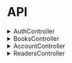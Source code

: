 # API
<details><summary>AuthController</summary>
<details><summary><code>GET</code> <code><b>/api/auth/checkauth</b></code> <code>(Проверка)</code></summary>

Возвращает
	
	'auth' => true,
	'token' => 'xsfsgrddgrge454etre6ytgrfy45',
	'session' => '35435trdgd5ed4trt4g',
	'expired' => 86400,
	'timeout' => 86400,
	'user_data' => [
	  'id' => 1,
	  'login' => 'user', //имя//
	  'sname' => 'ivanov', // фамилия //
	  'fname' => 'ivan', //имя//
	  'lname' => 'ivanich', //отчество//
	  'gender' => 1,
	  'email' => 'user@example.com',
	  'tel' => '87011234567',
	  'about' => 'i am proger',
	  'iin' => '123456789012',
	  'avatar' => 'img.png',
	],
	
</details>

<details><summary><code>POST</code> <code><b>/api/auth/login</b></code> <code>(Логин, авторизация)</code></summary>
	
Принимает
	
	$data = $request->input();
	$username = 'login' //имя//
	$password = 'qwerty12345' //пароль//
	
Возвращает
	
	'token' => 'xsfsgrddgrge454etre6ytgrfy45',
	'session' => '35435trdgd5ed4trt4g',
	'expired' => 86400,
	'timeout' => 86400,
	'user_data' =>  [
	  'id' => 1,
	  'login' => 'user', //имя//
	  'sname' => 'ivanov', // фамилия //
	  'fname' => 'ivan', //имя//
	  'lname' => 'ivanich', //отчество//
	  'gender' => 1,
	  'email' => 'user@example.com',
	  'tel' => '87011234567',
	  'about' => 'i am proger',
	  'iin' => '123456789012',
	  'avatar' => 'img.png', \\Аватарка\\
	],

</details>

<details><summary><code>GET</code> <code><b>/api/auth/logout</b></code> <code>(Деавторизация)</code></summary>

Возвращает
	
	'success' => true, \\Выход с аккаунта, перебрасывает на страницу входа\\

</details>
</details>

<details><summary>BooksController</summary>

<details><summary><code>GET</code> <code><b>/api/books</b></code> <code>(Книги)</code></summary>

Принимает

	$data = $request->input();

Возвращает

	'list' => $list, \\список книг\\
	'count' => $count, \\кол-во книг\\

</details>

<details><summary><code>POST</code> <code><b>/api/books</b></code> <code>(Книги)</code></summary>

Принимает

	$id => '21312312' //айди записи//
	$reader_id => '2121312312' //айди читателя//
	$book_id => '21312321' //айди книги//
	$date_start => '1 января 2025' //дата выдачи//
	$date_end_plan => '10 января 2026' //дата возвращения//
	$date_end_fact => '15 января 2026' //дата возвращения по факту//

Возвращает

```json
{
  "list": [
    {
      "id": 1,
      "fio": "test student",
      "group": "vtipob-42",
      "iin": "4294967295"
    },
    {
      "id": 2,
      "fio": "test student 2",
      "group": "vtipob-42",
      "iin": "4294967294"
    }
  ],
  "count": 2
}
```

</details>

<details><summary><code>GET</code> <code><b>/api/books/{id}</b></code> <code>(Книги по id)</code></summary>

Принимает

	\\КНИГА ПО АЙДИ\\
	
Возвращает

	{
	"id": 3,
	"name": "dsadsa",
	"count": 1,
	"publishing": ""
	}

</details>

<details><summary><code>POST</code> <code><b>/api/books/{id}</b></code> <code>(Книги по id)</code></summary>

Принимает

	$name = 'namebook ivana';
	$count = 1;

Возвращает

	'success' => $success,

</details>

<details><summary><code>DELETE</code> <code><b>/books/{id}</b></code> <code>(Книги по id)</code></summary>

Возвращает

	'success' => $success,

</details>

<details><summary><code>GET</code> <code><b>/api/books-issued</b></code> <code>(Выдача книг)</code></summary>

Принимает

	$data = $request->input();

Возвращает

	'list' => $list,
	'count' => $count,

</details>

<details><summary><code>POST</code> <code><b>/api/books-issued</b></code> <code>(POST параметр Выдача Книги)</code></summary>

Принимает

	$book_id = '32432432';
	$reader_id = '423432432';
	$date_start = '1 января 2025';
	$date_end = '15 января 2026';

Возвращает

	'id' => 1,
	'success' => true,

</details>

<details><summary><code>GET</code> <code><b>/api/books-issued</b></code> <code>(Выдача Книги)</code></summary>

Принимает

	\\ВЫДАЧА КНИГИ\\

</details>

<details><summary><code>POST</code> <code><b>/api/books-issued</b></code> <code>(POST параметр выдача Книги)</code></summary>

Принимает

	$date_end = '15 января 2026';

Возвращает

	'success' => $success, \\ВЫДАЧА КНИГИ С ДАТОЙ\\\\

</details>

<details><summary><code>DELETE</code> <code><b>/api/books-issued</b></code> <code>(Удаление выданной книги)</code></summary>

Возвращает

	'success' => $success, \\УДАЛЕНИЕ КНИГИ\\

</details>
</details>

<details><summary>AccountController</summary>
<details><summary><code>GET</code> <code><b>/api/user</b></code> <code>(Пользователь)</code></summary>

Принимает

	$login = 'Логин'
	$idUser = 'Айди Пользователя'
	
Возвращает

	'list' => $list,
	'count' => $count,

</details>	
<details><summary><code>POST</code> <code><b>/api/user</b></code> <code>(POST параметр Пользователя)</code></summary>

Принимает

	$name = 'ivan'
	$count = '2';
	
Возвращает

	'id' => $id, \\\\
	'success' => (bool)$id,
	
</details>

<details><summary><code>GET</code> <code><b>/api/user{id}</b></code> <code>(Пользователь по id)</code></summary>

Принимает

\\ПОИСК ПОЛЬЗОВАТЕЛЯ ПО АЙДИ\\
	
</details>

<details><summary><code>POST</code> <code><b>/api/user{id}</b></code> <code>(POST параметр Пользователя по id)</code></summary>

Принимает
	
	$name => 'ivan';
	$count => 1;
	
Возвращает

	'success' => $success, \\добавление пользователя\\
	
</details>
	
<details><summary><code>DELETE</code> <code><b>/api/user{id}</b></code> <code>(Удаление Пользователя по id)</code></summary>

Возвращает

	success' => $success, \\удаление пользователя по айди\\
	
</details>
</details>

<details><summary>ReadersController</summary>
<details><summary><code>GET</code> <code><b>/api/readers</b></code> <code>(Читатели)</code></summary>
	
Возвращает

	'list' => $list, \\выдача список читателей\\
	'count' => $count, \\кол-во выданных книг\\

</details>

<details><summary><code>POST</code> <code><b>/api/readers</b></code> <code>(Читатели)</code></summary>

Принимает

	$fio = 'Ivan Ivanov Ivanovih'
	$group = 'POb-42';
	$iin = '123456789012';
		
Возвращает

	'id' => $id, \\айди\\
	'success' => (bool)$id, \\выдача информации\\

</details>

<details><summary><code>GET</code> <code><b>/api/readers/{id}</b></code> <code>(Читатель по id)</code></summary>

\\ ПОИСК ЧИТАТЕЛЯ ПО АЙДИ \\

</details>

<details><summary><code>POST</code> <code><b>/api/readers/{id}</b></code> <code>(POST параметр Читатель по id)</code></summary>

Принимает

	$fio => 'ivanov ivan ivanich'
	$group => 'POb-42';
	$iin => '123456789012';
	
Возвращает

	'success' => $success, \\информация о студенте\\
	
</details>

<details><summary><code>DELETE</code> <code><b>/api/readers/{id}</b></code> <code>(Удаление Читателя по id)</code></summary>

Возвращает

	'success' => $success, \\получение id читателя\\
	
</details>

<details><summary><code>GET</code> <code><b>/api/readers-debtors</b></code> <code>(Читатели должники)</code></summary>
	
Возвращает

	'list' => $list, \\выдаёт список читателей должников\\
	'count' => $count, \\кол-во книг которые они не вернули\\
	
</details>

<details><summary><code>GET</code> <code><b>/api/readers-debtors</b></code> <code>(Читатели должники)</code></summary>
	
Возвращает

	'list' => $list, \\выдаёт список читателей должников\\
	'count' => $count, \\кол-во книг которые они не вернули\\
	
</details>